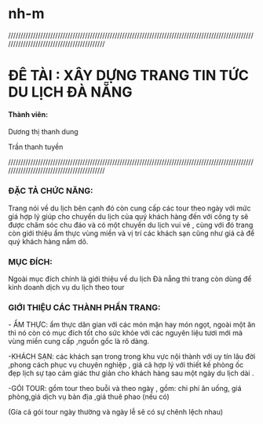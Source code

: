 # nh-m
//////////////////////////////////////////////////////////////////////////////////////////////////////////////////////////////////////////
<p><h1>ĐÊ TÀI : XÂY DỰNG TRANG TIN TỨC DU LỊCH ĐÀ NẴNG</h1></p>
<p><h4>Thành viên:</h4><p>
<p>Dương thị thanh dung</p>
<p>Trần thanh tuyền</p>
//////////////////////////////////////////////////////////////////////////////////////////////////////////////////////////////////////////
<p><h3>ĐẶC TẢ CHỨC NĂNG:</h3></p>
<p>Trang nói về du lịch bên cạnh đó còn cung cấp các tour theo ngày với mức giá hợp lý giúp cho chuyến du lịch của quý khách hàng
đến với công ty sẽ được chăm sóc chu đáo và có một chuyến du lịch vui vẻ , cùng với đó trang còn giới thiệu ẩm thực vùng miền và 
vị trí các khách sạn cũng như giá cả để quý khách hàng nắm dõ.</p>
<p><h3>MỤC ĐÍCH:</h3></p>
<p>Ngoài mục đích chính là giới thiệu về du lịch Đà nẵng thì trang còn dùng để kinh doanh dịch vụ du lịch theo tour</p>
<p><h3>GIỚI THIỆU CÁC THÀNH PHẦN TRANG:</h3></p>
<p>- ẨM THỰC: ẩm thực dân gian với các món mặn hay món ngọt, ngoài một ăn thì nó còn có mục đích tốt cho sức khỏe với các nguyên liệu 
tươi mới mà vùng miền cung cấp ,nguồn gốc là rõ dàng.</p>
<p>-KHÁCH SẠN: các khách sạn trong trong khu vực nội thành với uy tín lâu đời ,phong cách phục vụ chuyên nghiệp , giá cả hợp lý với
thiết kế phòng ốc đẹp lịch sự tạo cảm giác thư giản cho khách hàng sau một ngày du lịch dài .</p>
<p>-GÓI TOUR: gồm tour theo buỗi và theo ngày , gồm: chi phí ăn uống, giá phòng,giá dịch vụ bản địa ,giá thuê phao (nếu có)</p>
<p>(Gía cả gói tour ngày thường và ngày lễ sẽ có sự chênh lệch nhau)</p>

            
